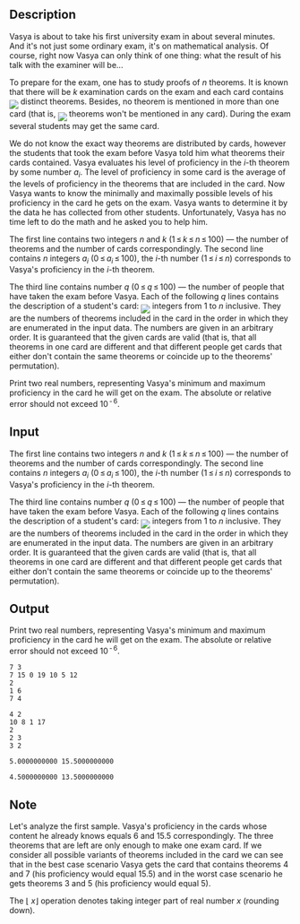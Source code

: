 ## Description

<div><p>Vasya is about to take his first university exam in about several minutes. And it's not just some ordinary exam, it's on mathematical analysis. Of course, right now Vasya can only think of one thing: what the result of his talk with the examiner will be...</p><p>To prepare for the exam, one has to study proofs of <span class="tex-span"><i>n</i></span> theorems. It is known that there will be <span class="tex-span"><i>k</i></span> examination cards on the exam and each card contains <img align="middle" class="tex-formula" src="file://6XsSIL2O.png" style="max-width: 100.0%;max-height: 100.0%;"> distinct theorems. Besides, no theorem is mentioned in more than one card (that is, <img align="middle" class="tex-formula" src="file://y6P9WKQE.png" style="max-width: 100.0%;max-height: 100.0%;"> theorems won't be mentioned in any card). During the exam several students may get the same card.</p><p>We do not know the exact way theorems are distributed by cards, however the students that took the exam before Vasya told him what theorems their cards contained. Vasya evaluates his <span class="tex-font-style-underline">level of proficiency in the <span class="tex-span"><i>i</i></span>-th theorem</span> by some number <span class="tex-span"><i>a</i><sub class="lower-index"><i>i</i></sub></span>. <span class="tex-font-style-underline">The level of proficiency in some card</span> is the average of the levels of proficiency in the theorems that are included in the card. Now Vasya wants to know the minimally and maximally possible levels of his proficiency in the card he gets on the exam. Vasya wants to determine it by the data he has collected from other students. Unfortunately, Vasya has no time left to do the math and he asked you to help him.</p></div><div class="input-specification"><p>The first line contains two integers <span class="tex-span"><i>n</i></span> and <span class="tex-span"><i>k</i></span> (<span class="tex-span">1 ≤ <i>k</i> ≤ <i>n</i> ≤ 100</span>) — the number of theorems and the number of cards correspondingly. The second line contains <span class="tex-span"><i>n</i></span> integers <span class="tex-span"><i>a</i><sub class="lower-index"><i>i</i></sub></span> (<span class="tex-span">0 ≤ <i>a</i><sub class="lower-index"><i>i</i></sub> ≤ 100</span>), the <span class="tex-span"><i>i</i></span>-th number (<span class="tex-span">1 ≤ <i>i</i> ≤ <i>n</i></span>) corresponds to Vasya's proficiency in the <span class="tex-span"><i>i</i></span>-th theorem.</p><p>The third line contains number <span class="tex-span"><i>q</i></span> (<span class="tex-span">0 ≤ <i>q</i> ≤ 100</span>) — the number of people that have taken the exam before Vasya. Each of the following <span class="tex-span"><i>q</i></span> lines contains the description of a student's card: <img align="middle" class="tex-formula" src="file://A4gukezz.png" style="max-width: 100.0%;max-height: 100.0%;"> integers from <span class="tex-span">1</span> to <span class="tex-span"><i>n</i></span> inclusive. They are the numbers of theorems included in the card in the order in which they are enumerated in the input data. The numbers are given in an arbitrary order. It is guaranteed that the given cards are valid (that is, that all theorems in one card are different and that different people get cards that either don't contain the same theorems or coincide up to the theorems' permutation).</p></div><div class="output-specification"><p>Print two real numbers, representing Vasya's minimum and maximum proficiency in the card he will get on the exam. The absolute or relative error should not exceed <span class="tex-span">10<sup class="upper-index"> - 6</sup></span>.</p></div>

## Input

<p>The first line contains two integers <span class="tex-span"><i>n</i></span> and <span class="tex-span"><i>k</i></span> (<span class="tex-span">1 ≤ <i>k</i> ≤ <i>n</i> ≤ 100</span>) — the number of theorems and the number of cards correspondingly. The second line contains <span class="tex-span"><i>n</i></span> integers <span class="tex-span"><i>a</i><sub class="lower-index"><i>i</i></sub></span> (<span class="tex-span">0 ≤ <i>a</i><sub class="lower-index"><i>i</i></sub> ≤ 100</span>), the <span class="tex-span"><i>i</i></span>-th number (<span class="tex-span">1 ≤ <i>i</i> ≤ <i>n</i></span>) corresponds to Vasya's proficiency in the <span class="tex-span"><i>i</i></span>-th theorem.</p><p>The third line contains number <span class="tex-span"><i>q</i></span> (<span class="tex-span">0 ≤ <i>q</i> ≤ 100</span>) — the number of people that have taken the exam before Vasya. Each of the following <span class="tex-span"><i>q</i></span> lines contains the description of a student's card: <img align="middle" class="tex-formula" src="file://A4gukezz.png" style="max-width: 100.0%;max-height: 100.0%;"> integers from <span class="tex-span">1</span> to <span class="tex-span"><i>n</i></span> inclusive. They are the numbers of theorems included in the card in the order in which they are enumerated in the input data. The numbers are given in an arbitrary order. It is guaranteed that the given cards are valid (that is, that all theorems in one card are different and that different people get cards that either don't contain the same theorems or coincide up to the theorems' permutation).</p>

## Output

<p>Print two real numbers, representing Vasya's minimum and maximum proficiency in the card he will get on the exam. The absolute or relative error should not exceed <span class="tex-span">10<sup class="upper-index"> - 6</sup></span>.</p>





```input1
7 3
7 15 0 19 10 5 12
2
1 6
7 4

```




```input2
4 2
10 8 1 17
2
2 3
3 2

```




```output1
5.0000000000 15.5000000000
```




```output2
4.5000000000 13.5000000000
```



## Note

<p>Let's analyze the first sample. Vasya's proficiency in the cards whose content he already knows equals <span class="tex-span">6</span> and <span class="tex-span">15.5</span> correspondingly. The three theorems that are left are only enough to make one exam card. If we consider all possible variants of theorems included in the card we can see that in the best case scenario Vasya gets the card that contains theorems <span class="tex-span">4</span> and <span class="tex-span">7</span> (his proficiency would equal <span class="tex-span">15.5</span>) and in the worst case scenario he gets theorems <span class="tex-span">3</span> and <span class="tex-span">5</span> (his proficiency would equal <span class="tex-span">5</span>).</p><p>The <span class="tex-span">⌊ <i>x</i>⌋</span> operation denotes taking integer part of real number <span class="tex-span"><i>x</i></span> (rounding down).</p>
